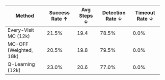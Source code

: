 | Method | Success Rate ↑ | Avg Steps ↓ | Detection Rate ↓ | Timeout Rate ↓ |
| --- | --- | --- | --- | --- |
| Every-Visit MC (12k) | 21.5% | 19.4 | 78.5% | 0.0% |
| MC-OFF (Weighted, 18k) | 20.5% | 19.8 | 79.5% | 0.0% |
| Q-Learning (12k) | 23.0% | 20.6 | 77.0% | 0.0% |